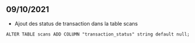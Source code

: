 ## 09/10/2021 

- Ajout des status de transaction dans la table scans

```ALTER TABLE scans ADD COLUMN "transaction_status" string default null;```